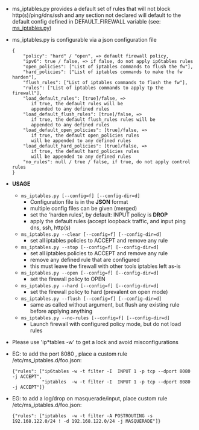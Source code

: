 - ms_iptables.py provides a default set of rules that will not block http(s)/ping/dns/ssh
  and any section not declared will default to the default config defined in
  DEFAULT_FIREWALL variable (see: [ms_iptables.py](ms_iptables.py))
- ms_iptables.py is configurable via a json configuration file

    ```
    {
        "policy": "hard" / "open", => default firewall policy,
        "ipv6": true / false, => if false, do not apply ip6tables rules
        "open_policies": ["List of iptables commands to flush the fw"],
        "hard_policies": ["List of iptables commands to make the fw harden"],
        "flush_rules": ["List of iptables commands to flush the fw"],
        "rules": ["List of iptables commands to apply tp the firewall"],
        "load_default_rules": [true]/false, =>
           if true, the default rules will be
           appended to any defined rules
        "load_default_flush_rules": [true]/false, =>
           if true, the default flush_rules rules will be
           appended to any defined rules
        "load_default_open_policies": [true]/false, =>
           if true, the default open_policies rules
           will be appended to any defined rules
        "load_default_hard_policies": [true]/false, =>
           if true, the default hard_policies rules
           will be appended to any defined rules
        "no_rules": null / true / false, if true, do not apply control rules
    }
    ```

- **USAGE**
    - `ms_iptables.py [--config=f] [--config-dir=d]`
        - Configuration file is in the **JSON** format
        - multiple config files can be given (merged)
        - set the 'harden rules', by default: INPUT policy is **DROP**
        - apply the default rules (accept loopback traffic, and
          input ping dns, ssh, http(s)
    - `ms_iptables.py --clear [--config=f] [--config-dir=d]`
        - set all iptables policies to ACCEPT and remove any rule
    - `ms_iptables.py --stop [--config=f] [--config-dir=d]`
        - set all iptables policies to ACCEPT and remove any rule
        - remove any defined rule that are configured
        - this must leave the firewall with other tools iptables left as-is
    - `ms_iptables.py --open [--config=f] [--config-dir=d]`
        - set the firewall policy to OPEN
    - `ms_iptables.py --hard [--config=f] [--config-dir=d]`
        - set the firewall policy to hard (prevalent on open mode)
    - `ms_iptables.py --flush [--config=f] [--config-dir=d]`
        - same as called without argument, but flush any existing rule
          before applying anything
    - `ms_iptables.py --no-rules [--config=f] [--config-dir=d]`
        - Launch firewall with configured policy mode, but do not load rules

- Please use 'ip*tables -w' to get a lock and avoid misconfigurations

- EG: to add the port 8080 , place a custom rule /etc/ms_iptables.d/foo.json:
    ```
    {"rules": ["ip6tables -w -t filter -I  INPUT 1 -p tcp --dport 8080 -j ACCEPT",
               "iptables  -w -t filter -I  INPUT 1 -p tcp --dport 8080 -j ACCEPT"]}
    ```
- EG: to add a log/drop on masquerade/input, place custom rule /etc/ms_iptables.d/foo.json:

    ```
    {"rules": ["iptables  -w -t filter -A POSTROUTING -s 192.168.122.0/24 ! -d 192.168.122.0/24 -j MASQUERADE"]}
    ```

